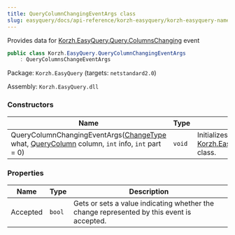 ```yaml
---
title: QueryColumnChangingEventArgs class
slug: easyquery/docs/api-reference/korzh-easyquery/korzh-easyquery-namespace/querycolumnchangingeventargs-class
---
```



Provides data for [Korzh.EasyQuery.Query.ColumnsChanging](/api-reference/korzh-easyquery/korzh-easyquery-namespace/query-class) event
```csharp
public class Korzh.EasyQuery.QueryColumnChangingEventArgs
    : QueryColumnsChangeEventArgs

```
Package: `Korzh.EasyQuery` (targets: `netstandard2.0`)

Assembly: `Korzh.EasyQuery.dll`

### Constructors

| Name | Type | Description | 
| --- | --- | --- | 
| QueryColumnChangingEventArgs([ChangeType](/api-reference/korzh-easyquery/korzh-easyquery-namespace/changetype-enum) what, [QueryColumn](/api-reference/korzh-easyquery/korzh-easyquery-namespace/querycolumn-class) column, `int` info, `int` part = 0) | `void` | Initializes a new instance of the [Korzh.EasyQuery.QueryColumnChangingEventArgs](/api-reference/korzh-easyquery/korzh-easyquery-namespace/querycolumnchangingeventargs-class) class. | 


### Properties

| Name | Type | Description | 
| --- | --- | --- | 
| Accepted | `bool` | Gets or sets a value indicating whether the change represented by this event is accepted. |